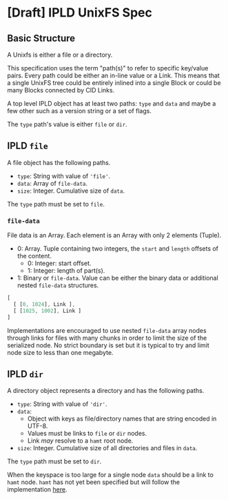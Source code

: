 # [Draft] IPLD UnixFS Spec

## Basic Structure

A Unixfs is either a file or a directory.

This specification uses the term "path(s)" to refer to specific key/value 
pairs. Every path could be either an in-line value or a Link. This means 
that a single UnixFS tree could be entirely inlined into a single Block or 
could be many Blocks connected by CID Links.

A top level IPLD object has at least two paths: `type` and `data`
and maybe a few other such as a version string or a set of flags.

The `type` path's value is either `file` or `dir`.

## IPLD `file`

A file object has the following paths.

  - `type`: String with value of `'file'`.
  - `data`: Array of `file-data`.
  - `size`: Integer. Cumulative size of `data`.

The `type` path must be set to `file`.

### `file-data`

File data is an Array. Each element is an Array with only 2 elements (Tuple).

  - 0: Array. Tuple containing two integers, the `start` and `length` offsets of the content.
    - 0: Integer: start offset.
    - 1: Integer: length of part(s).
  - 1: Binary or `file-data`. Value can be either the binary data or additional nested `file-data` structures.

```javascript
[
  [ [0, 1024], Link ],
  [ [1025, 1002], Link ]
]
```

Implementations are encouraged to use nested `file-data` array nodes through links for files
with many chunks in order to limit the size of the serialized node. No strict boundary is
set but it is typical to try and limit node size to less than one megabyte.

## IPLD `dir`

A directory object represents a directory and has the following paths.

  - `type`: String with value of `'dir'`.
  - `data`: 
    - Object with keys as file/directory names that are string encoded in UTF-8.
    - Values must be links to `file` or `dir` nodes.
    - Link *may* resolve to a `hamt` root node.
  - `size`: Integer. Cumulative size of all directories and files in `data`.

The `type` path must be set to `dir`.

When the keyspace is too large for a single node `data` should be a link to `hamt` node. `hamt` has 
not yet been specified but will follow the implementation [here](https://github.com/ipfs/go-hamt-ipld).
